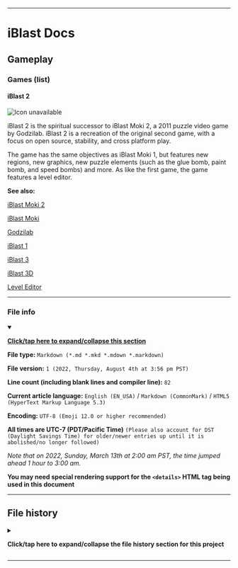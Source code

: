
***

# iBlast Docs

## Gameplay

### Games (list)

#### iBlast 2

![Icon unavailable](/)

iBlast 2 is the spiritual successor to iBlast Moki 2, a 2011 puzzle video game by Godzilab. iBlast 2 is a recreation of the original second game, with a focus on open source, stability, and cross platform play.

The game has the same objectives as iBlast Moki 1, but features new regions, new graphics, new puzzle elements (such as the glue bomb, paint bomb, and speed bombs) and more. As like the first game, the game features a level editor.

**See also:**

[iBlast Moki 2](/Docs/History/iBlast_Moki/2/)

[iBlast Moki](/Docs/History/iBlast_Moki/1/)

[Godzilab](/Docs/History/Godzilab/)

[iBlast 1](/Docs/Gameplay/Games/iBlast/1/)

[iBlast 3](/Docs/Gameplay/Games/iBlast/3/)

[iBlast 3D](/Docs/Gameplay/Games/iBlast/3D/)

[Level Editor](/Docs/Gameplay/Level-Editor/)

***

### File info

<details open><summary><p lang="en"><b><u>Click/tap here to expand/collapse this section</u></b></p></summary>

**File type:** `Markdown (*.md *.mkd *.mdown *.markdown)`

**File version:** `1 (2022, Thursday, August 4th at 3:56 pm PST)`

**Line count (including blank lines and compiler line):** `82`

**Current article language:** `English (EN_USA)` / `Markdown (CommonMark)` / `HTML5 (HyperText Markup Language 5.3)`

**Encoding:** `UTF-8 (Emoji 12.0 or higher recommended)`

**All times are UTC-7 (PDT/Pacific Time)** `(Please also account for DST (Daylight Savings Time) for older/newer entries up until it is abolished/no longer followed)`

_Note that on 2022, Sunday, March 13th at 2:00 am PST, the time jumped ahead 1 hour to 3:00 am._

**You may need special rendering support for the `<details>` HTML tag being used in this document**

</details>

***

## File history

<details><summary><p lang="en"><b>Click/tap here to expand/collapse the file history section for this project</b></p></summary>

<details><summary><p lang="en"><b>Version 1 (2022, Thursday, August 4th at 3:56 pm PST)</b></p></summary>

**This version was made by:** [`@seanpm2001`](https://github.com/seanpm2001/)

> Changes:

- [x] Started the file
- [x] Added the title section
- [x] Added the `main` section
- [x] Added the `file info` section
- [x] Added the `file history` section
- [ ] No other changes in version 1

</details>

</details>

***
